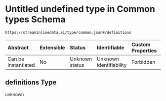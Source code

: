 # Untitled undefined type in Common types Schema

```txt
https://streaminlinedata.ai/type/common.json#/definitions
```



| Abstract            | Extensible | Status         | Identifiable            | Custom Properties | Additional Properties | Access Restrictions | Defined In                                                            |
| :------------------ | :--------- | :------------- | :---------------------- | :---------------- | :-------------------- | :------------------ | :-------------------------------------------------------------------- |
| Can be instantiated | No         | Unknown status | Unknown identifiability | Forbidden         | Allowed               | none                | [common.json*](../out/schema/type/common.json "open original schema") |

## definitions Type

unknown
